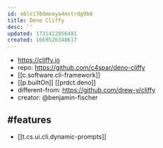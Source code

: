 ```yaml
---
id: x6lci70dmeaya4mstrdg9b8
title: Deno Cliffy
desc: ''
updated: 1731422856481
created: 1669526348617
---
```


- https://cliffy.io
- repo: https://github.com/c4spar/deno-cliffy
- [[c.software.cli-framework]]
- [[p.builtOn]] [[prdct.deno]]
- different-from: https://github.com/drew-y/cliffy 
- creator: @benjamin-fischer

## #features

  - [[t.cs.ui.cli.dynamic-prompts]]